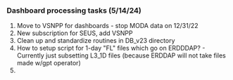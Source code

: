 ### Dashboard processing tasks (5/14/24)

1. Move to VSNPP for dashboards - stop MODA data on 12/31/22
2. New subscription for SEUS, add VSNPP
3. Clean up and standardize routines in DB_v23 directory
4. How to setup script for 1-day "FL" files which go on ERDDDAP? - Currently just subsetting L3_1D files (because ERDDAP will not take files made w/gpt operator)
5. 
